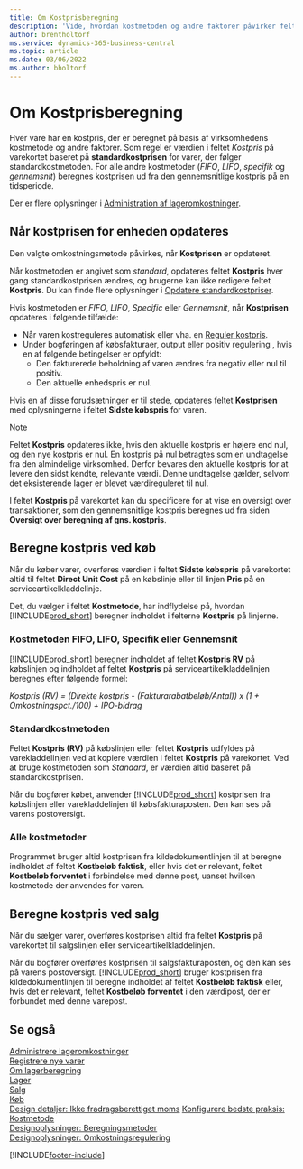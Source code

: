 ```yaml
---
title: Om Kostprisberegning
description: 'Vide, hvordan kostmetoden og andre faktorer påvirker feltet Kostpris på varekortet.'
author: brentholtorf
ms.service: dynamics-365-business-central
ms.topic: article
ms.date: 03/06/2022
ms.author: bholtorf
---
```

# <a name="about-unit-cost-calculation"></a>Om Kostprisberegning

Hver vare har en kostpris, der er beregnet på basis af virksomhedens kostmetode og andre faktorer. Som regel er værdien i feltet *Kostpris* på varekortet baseret på **standardkostprisen** for varer, der følger standardkostmetoden. For alle andre kostmetoder (*FIFO*, *LIFO*, *specifik* og *gennemsnit*) beregnes kostprisen ud fra den gennemsnitlige kostpris på en tidsperiode.  

Der er flere oplysninger i [Administration af lageromkostninger](finance-manage-inventory-costs.md).  

## <a name="when-is-the-unit-cost-field-updated"></a>Når kostprisen for enheden opdateres

Den valgte omkostningsmetode påvirkes, når **Kostprisen** er opdateret.

Når kostmetoden er angivet som *standard*, opdateres feltet **Kostpris** hver gang standardkostprisen ændres, og brugerne kan ikke redigere feltet **Kostpris**. Du kan finde flere oplysninger i [Opdatere standardkostpriser](finance-how-to-update-standard-costs.md).

Hvis kostmetoden er *FIFO*, *LIFO*, *Specific* eller *Gennemsnit*, når **Kostprisen** opdateres i følgende tilfælde:

* Når varen kostreguleres automatisk eller vha. en [Reguler kostpris](inventory-how-adjust-item-costs.md#to-adjust-item-costs-manually).
* Under bogføringen af købsfakturaer, output eller positiv regulering , hvis en af følgende betingelser er opfyldt:
  * Den fakturerede beholdning af varen ændres fra negativ eller nul til positiv.
  * Den aktuelle enhedspris er nul.

Hvis en af disse forudsætninger er til stede, opdateres feltet **Kostprisen** med oplysningerne i feltet **Sidste købspris** for varen.

> [!NOTE]
> Feltet **Kostpris** opdateres ikke, hvis den aktuelle kostpris er højere end nul, og den nye kostpris er nul. En kostpris på nul betragtes som en undtagelse fra den almindelige virksomhed. Derfor bevares den aktuelle kostpris for at levere den sidst kendte, relevante værdi. Denne undtagelse gælder, selvom det eksisterende lager er blevet værdireguleret til nul.

I feltet **Kostpris** på varekortet kan du specificere for at vise en oversigt over transaktioner, som den gennemsnitlige kostpris beregnes ud fra siden **Oversigt over beregning af gns. kostpris**.

## <a name="unit-cost-calculation-for-purchases"></a>Beregne kostpris ved køb

Når du køber varer, overføres værdien i feltet **Sidste købspris** på varekortet altid til feltet **Direct Unit Cost** på en købslinje eller til linjen **Pris** på en serviceartikelkladdelinje.

Det, du vælger i feltet **Kostmetode**, har indflydelse på, hvordan [!INCLUDE[prod_short](includes/prod_short.md)] beregner indholdet i felterne **Kostpris** på linjerne.

### <a name="costing-method-fifo-lifo-specific-or-average"></a>Kostmetoden FIFO, LIFO, Specifik eller Gennemsnit

[!INCLUDE[prod_short](includes/prod_short.md)] beregner indholdet af feltet **Kostpris RV** på købslinjen og indholdet af feltet **Kostpris** på serviceartikelkladdelinjen beregnes efter følgende formel:

*Kostpris (RV) = (Direkte kostpris - (Fakturarabatbeløb/Antal)) x (1 + Omkostningspct./100) + IPO-bidrag*

### <a name="costing-method-standard"></a>Standardkostmetoden

Feltet **Kostpris (RV)** på købslinjen eller feltet **Kostpris** udfyldes på varekladdelinjen ved at kopiere værdien i feltet **Kostpris** på varekortet. Ved at bruge kostmetoden som *Standard*, er værdien altid baseret på standardkostprisen.

Når du bogfører købet, anvender [!INCLUDE[prod_short](includes/prod_short.md)] kostprisen fra købslinjen eller varekladdelinjen til købsfakturaposten. Den kan ses på varens postoversigt.

### <a name="all-costing-methods"></a>Alle kostmetoder

Programmet bruger altid kostprisen fra kildedokumentlinjen til at beregne indholdet af feltet **Kostbeløb faktisk**, eller hvis det er relevant, feltet **Kostbeløb forventet** i forbindelse med denne post, uanset hvilken kostmetode der anvendes for varen.

## <a name="unit-cost-calculation-for-sales"></a>Beregne kostpris ved salg

Når du sælger varer, overføres kostprisen altid fra feltet **Kostpris** på varekortet til salgslinjen eller serviceartikelkladdelinjen.

Når du bogfører overføres kostprisen til salgsfakturaposten, og den kan ses på varens postoversigt. [!INCLUDE[prod_short](includes/prod_short.md)] bruger kostprisen fra kildedokumentlinjen til beregne indholdet af feltet **Kostbeløb faktisk** eller, hvis det er relevant, feltet **Kostbeløb forventet** i den værdipost, der er forbundet med denne varepost.

## <a name="see-also"></a>Se også

[Administrere lageromkostninger](finance-manage-inventory-costs.md)  
[Registrere nye varer](inventory-how-register-new-items.md)  
[Om lagerberegning](finance-learn-about-costing.md)  
[Lager](inventory-manage-inventory.md)  
[Salg](sales-manage-sales.md)  
[Køb](purchasing-manage-purchasing.md)  
[Design detaljer: Ikke fradragsberettiget moms](design-details-nondeductible-vat.md)
[Konfigurere bedste praksis: Kostmetode](setup-best-practices-costing-method.md)  
[Designoplysninger: Beregningsmetoder](design-details-costing-methods.md)  
[Designoplysninger: Omkostningsregulering](design-details-cost-adjustment.md)  

[!INCLUDE[footer-include](includes/footer-banner.md)]
